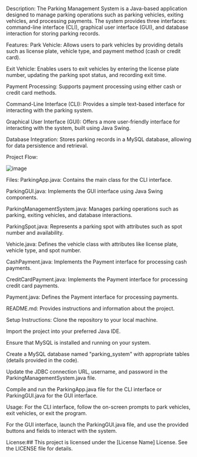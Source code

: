 Description:
The Parking Management System is a Java-based application designed to manage parking operations such as parking vehicles, exiting vehicles, and processing payments. The system provides three interfaces: command-line interface (CLI), graphical user interface (GUI), and database interaction for storing parking records.

Features:
Park Vehicle: Allows users to park vehicles by providing details such as license plate, vehicle type, and payment method (cash or credit card).

Exit Vehicle: Enables users to exit vehicles by entering the license plate number, updating the parking spot status, and recording exit time.

Payment Processing: Supports payment processing using either cash or credit card methods.

Command-Line Interface (CLI): Provides a simple text-based interface for interacting with the parking system.

Graphical User Interface (GUI): Offers a more user-friendly interface for interacting with the system, built using Java Swing.

Database Integration: Stores parking records in a MySQL database, allowing for data persistence and retrieval.

Project Flow:

![image](https://github.com/sunainha-vijay/Vehicle-Parking-Management-System/assets/113001688/39df258a-dd3e-41dc-a81d-de96ed1551e9)

Files:
ParkingApp.java: Contains the main class for the CLI interface.

ParkingGUI.java: Implements the GUI interface using Java Swing components.

ParkingManagementSystem.java: Manages parking operations such as parking, exiting vehicles, and database interactions.

ParkingSpot.java: Represents a parking spot with attributes such as spot number and availability.

Vehicle.java: Defines the vehicle class with attributes like license plate, vehicle type, and spot number.

CashPayment.java: Implements the Payment interface for processing cash payments.

CreditCardPayment.java: Implements the Payment interface for processing credit card payments.

Payment.java: Defines the Payment interface for processing payments.

README.md: Provides instructions and information about the project.

Setup Instructions:
Clone the repository to your local machine.

Import the project into your preferred Java IDE.

Ensure that MySQL is installed and running on your system.

Create a MySQL database named "parking_system" with appropriate tables (details provided in the code).

Update the JDBC connection URL, username, and password in the ParkingManagementSystem.java file.

Compile and run the ParkingApp.java file for the CLI interface or ParkingGUI.java for the GUI interface.

Usage:
For the CLI interface, follow the on-screen prompts to park vehicles, exit vehicles, or exit the program.

For the GUI interface, launch the ParkingGUI.java file, and use the provided buttons and fields to interact with the system.

License:##
This project is licensed under the [License Name] License. See the LICENSE file for details.
